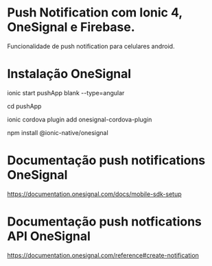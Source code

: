 # Push Notification com Ionic 4, OneSignal e Firebase.
Funcionalidade de push notification para celulares android.

# Instalação OneSignal
ionic start pushApp blank --type=angular

cd pushApp

ionic cordova plugin add onesignal-cordova-plugin

npm install @ionic-native/onesignal

# Documentação push notifications OneSignal 
https://documentation.onesignal.com/docs/mobile-sdk-setup

# Documentação push notfications API OneSignal
https://documentation.onesignal.com/reference#create-notification


